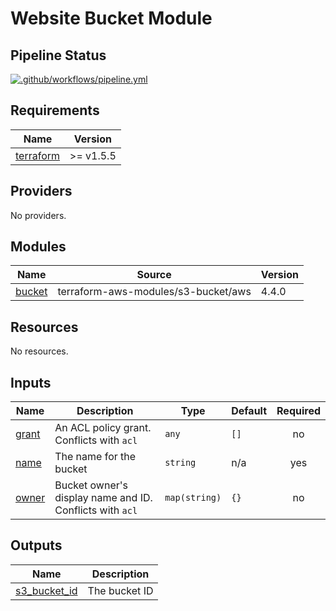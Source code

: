 # Website Bucket Module
## Pipeline Status

[![.github/workflows/pipeline.yml](https://github.com/armakuni/terraform-aws-static-website-bucket/actions/workflows/pipeline.yml/badge.svg?branch=main)](https://github.com/armakuni/terraform-aws-static-website-bucket/actions/workflows/pipeline.yml)

<!-- BEGIN_TF_DOCS -->
## Requirements

| Name | Version |
|------|---------|
| <a name="requirement_terraform"></a> [terraform](#requirement\_terraform) | >= v1.5.5 |

## Providers

No providers.

## Modules

| Name | Source | Version |
|------|--------|---------|
| <a name="module_bucket"></a> [bucket](#module\_bucket) | terraform-aws-modules/s3-bucket/aws | 4.4.0 |

## Resources

No resources.

## Inputs

| Name | Description | Type | Default | Required |
|------|-------------|------|---------|:--------:|
| <a name="input_grant"></a> [grant](#input\_grant) | An ACL policy grant. Conflicts with `acl` | `any` | `[]` | no |
| <a name="input_name"></a> [name](#input\_name) | The name for the bucket | `string` | n/a | yes |
| <a name="input_owner"></a> [owner](#input\_owner) | Bucket owner's display name and ID. Conflicts with `acl` | `map(string)` | `{}` | no |

## Outputs

| Name | Description |
|------|-------------|
| <a name="output_s3_bucket_id"></a> [s3\_bucket\_id](#output\_s3\_bucket\_id) | The bucket ID |
<!-- END_TF_DOCS -->
